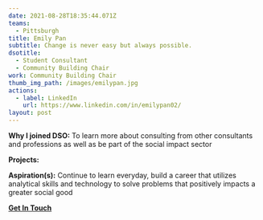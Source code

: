 ```yaml
---
date: 2021-08-28T18:35:44.071Z
teams:
  - Pittsburgh
title: Emily Pan
subtitle: Change is never easy but always possible.
dsotitle:
  - Student Consultant
  - Community Building Chair
work: Community Building Chair
thumb_img_path: /images/emilypan.jpg
actions:
  - label: LinkedIn
    url: https://www.linkedin.com/in/emilypan02/
layout: post
---
```

**Why I joined DSO:** To learn more about consulting from other consultants and professions as well as be part of the social impact sector

**Projects:**

**Aspiration(s):** Continue to learn everyday, build a career that utilizes analytical skills and technology to solve problems that positively impacts a greater social good

**[Get In Touch](mailto:emilypan@dsoglobal.org)**